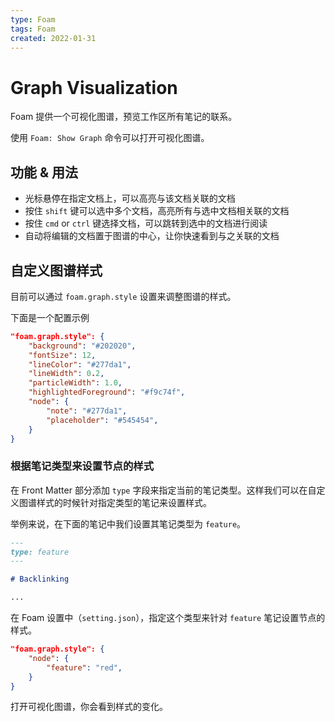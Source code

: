 ```yaml
---
type: Foam
tags: Foam
created: 2022-01-31
---
```


# Graph Visualization

Foam 提供一个可视化图谱，预览工作区所有笔记的联系。

使用 `Foam: Show Graph` 命令可以打开可视化图谱。

## 功能 & 用法

- 光标悬停在指定文档上，可以高亮与该文档关联的文档
- 按住 `shift` 键可以选中多个文档，高亮所有与选中文档相关联的文档
- 按住 `cmd` or `ctrl` 键选择文档，可以跳转到选中的文档进行阅读
- 自动将编辑的文档置于图谱的中心，让你快速看到与之关联的文档

## 自定义图谱样式

目前可以通过 `foam.graph.style` 设置来调整图谱的样式。

下面是一个配置示例

```json
"foam.graph.style": {
    "background": "#202020",
    "fontSize": 12,
    "lineColor": "#277da1",
    "lineWidth": 0.2,
    "particleWidth": 1.0,
    "highlightedForeground": "#f9c74f",
    "node": {
        "note": "#277da1",
        "placeholder": "#545454",
    }
}
```

### 根据笔记类型来设置节点的样式

在 Front Matter 部分添加 `type` 字段来指定当前的笔记类型。这样我们可以在自定义图谱样式的时候针对指定类型的笔记来设置样式。

举例来说，在下面的笔记中我们设置其笔记类型为 `feature`。

```md
---
type: feature
---

# Backlinking

...
```

在 Foam 设置中（`setting.json`），指定这个类型来针对 `feature` 笔记设置节点的样式。

```json
"foam.graph.style": {
    "node": {
        "feature": "red",
    }
}
```

打开可视化图谱，你会看到样式的变化。
